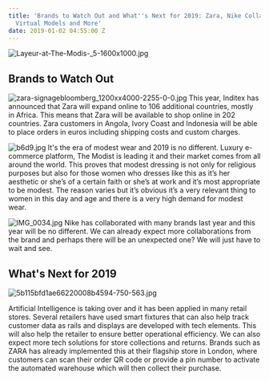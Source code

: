```yaml
---
title: 'Brands to Watch Out and What''s Next for 2019: Zara, Nike Collaborations,
  Virtual Models and More'
date: 2019-01-02 04:55:00 Z
---
```


![Layeur-at-The-Modis-_5-1600x1000.jpg](/uploads/Layeur-at-The-Modis-_5-1600x1000.jpg)

## Brands to Watch Out
![zara-signagebloomberg_1200xx4000-2255-0-0.jpg](/uploads/zara-signagebloomberg_1200xx4000-2255-0-0.jpg)
This year, Inditex has announced that Zara will expand online to 106 additional countries, mostly in Africa. This means that Zara will be available to shop online in 202 countries. Zara customers in Angola, Ivory Coast and Indonesia will be able to place orders in euros including shipping costs and custom charges.

![b6d9.jpg](/uploads/b6d9.jpg)
It's the era of modest wear and 2019 is no different. Luxury e-commerce platform, The Modist is leading it and their market comes from all around the world. This proves that modest dressing is not only for religious purposes but also for those women who dresses like this as it’s her aesthetic or she’s of a certain faith or she’s at work and it’s most appropriate to be modest. The reason varies but it’s obvious it’s a very relevant thing to women in this day and age and there is a very high demand for modest wear.

![IMG_0034.jpg](/uploads/IMG_0034.jpg)
Nike has collaborated with many brands last year and this year will be no different. We can already expect more collaborations from the brand and perhaps there will be an unexpected one? We will just have to wait and see. 

## What's Next for 2019
![5b115bfd1ae66220008b4594-750-563.jpg](/uploads/5b115bfd1ae66220008b4594-750-563.jpg)

Artificial Intelligence is taking over and it has been applied in many retail stores. Several retailers have used smart fixtures that can also help track customer data as rails and displays are developed with tech elements. This will also help the retailer to ensure better operational efficiency. We can also expect more tech solutions for store collections and returns. Brands such as ZARA has already implemented this at their flagship store in London, where customers can scan their order QR code or provide a pin number to activate the automated warehouse which will then collect their purchase.




